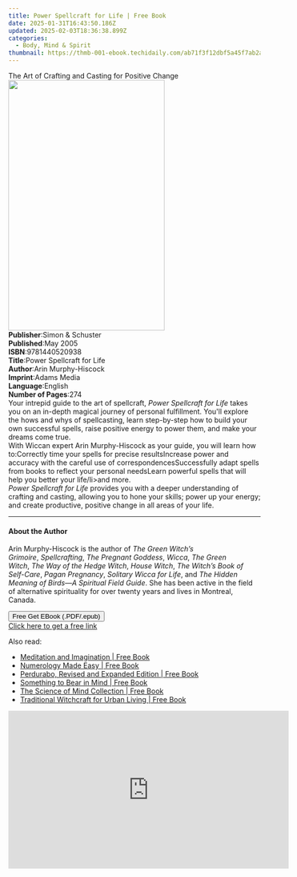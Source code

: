 ```yaml
---
title: Power Spellcraft for Life | Free Book
date: 2025-01-31T16:43:50.186Z
updated: 2025-02-03T18:36:38.899Z
categories:
  - Body, Mind & Spirit
thumbnail: https://thmb-001-ebook.techidaily.com/ab71f3f12dbf5a45f7ab2a4983c7245641b749965add11473384785dcae026db.jpg
---
```

<main id="book-container">
  <div class="flex flex-col">
    <div class="book-brief flex-1 py-6 px-4 sm:p-6 md:py-10 md:px-8">
      <!-- brief-->
      <div class="book-brief-main">
        The Art of Crafting and Casting for Positive Change
      </div>
    </div>
    <div
      class="book-meta-info flex-1 grid gap-4 col-start-1 col-end-3 row-start-1 sm:mb-6 sm:grid-cols-4 lg:gap-6 lg:col-start-2 lg:row-end-6 lg:row-span-6 lg:mb-0"
    >
      <div
        class="book-meta-info-left place-content-center mt-4 p-4 text-sm leading-6 col-start-2 col-span-2 dark:text-slate-400"
      >
        <img
          class="w-full h-500 object-cover rounded-lg sm:h-255 sm:col-span-2 lg:col-span-full"
          src="https://img-001-ebook.techidaily.com/f1702f27031c789c77c668f9a390de44ffc4cbefeb8c0314234c51a656bdc4b4.jpg"
          alt=""
          width="312"
          height="500"
        />
      </div>
      <div
        class="book-meta-info-right mt-2 col-start-1 row-start-2 col-span-3 self-center"
      >
        <!-- meta data  -->
        <div class="flex flex-col px-4 md:px-8">
          <div class="flex-1">
            <strong>Publisher</strong>:<span class="px-2"
              >Simon &amp; Schuster</span
            >
          </div>
          <div class="flex-1">
            <strong>Published</strong>:<span class="px-2">May 2005</span>
          </div>
          <div class="flex-1">
            <strong>ISBN</strong>:<span class="px-2">9781440520938</span>
          </div>
          <div class="flex-1">
            <strong>Title</strong>:<span class="px-2"
              >Power Spellcraft for Life</span
            >
          </div>
          <div class="flex-1">
            <strong>Author</strong>:<span class="px-2"
              >Arin Murphy-Hiscock</span
            >
          </div>
          <div class="flex-1">
            <strong>Imprint</strong>:<span class="px-2">Adams Media</span>
          </div>
          <div class="flex-1">
            <strong>Language</strong>:<span class="px-2">English</span>
          </div>
          <div class="flex-1">
            <strong>Number of Pages</strong>:<span class="px-2">274</span>
          </div>
        </div>
      </div>
    </div>
    <div class="book-description flex-1 py-6 px-4 sm:p-6 md:py-10 md:px-8">
      <div class="book-description-main">
        <div accordion-content="" id="description">
          Your intrepid guide to the art of spellcraft,
          <i>Power Spellcraft for Life</i> takes you on an in-depth magical
          journey of personal fulfillment. You'll explore the hows and whys of
          spellcasting, learn step-by-step how to build your own successful
          spells, raise positive energy to power them, and make your dreams come
          true.<br />With Wiccan expert Arin Murphy-Hiscock as your guide, you
          will learn how to:Correctly time your spells for precise
          resultsIncrease power and accuracy with the careful use of
          correspondencesSuccessfully adapt spells from books to reflect your
          personal needsLearn powerful spells that will help you better your
          life/li&gt;and more.<br /><i>Power Spellcraft for Life</i> provides
          you with a deeper understanding of crafting and casting, allowing you
          to hone your skills; power up your energy; and create productive,
          positive change in all areas of your life.
        </div>
      </div>
    </div>
    <div class="book-excerpts flex-1 py-6 px-4 sm:p-6 md:py-10 md:px-8">
      <!-- excerpts-->
      <div class="book-excerpts-main">
        <hr />
        <h4 class="placeholder placeholder-heading">
          <span>About the Author</span>
        </h4>
        <p>
          Arin Murphy-Hiscock is the author of&nbsp;<i
            >The Green Witch’s Grimoire</i
          >,&nbsp;<i>Spellcrafting</i>,&nbsp;<i>The Pregnant Goddess</i
          >,<i>&nbsp;Wicca</i>,&nbsp;<i>The Green Witch</i>,&nbsp;<i
            >The Way of the Hedge Witch</i
          >,&nbsp;<i>House Witch</i>,<i>&nbsp;The Witch’s Book of Self-Care</i
          >,<i>&nbsp;Pagan Pregnancy</i>,&nbsp;<i>Solitary Wicca for Life</i>,
          and&nbsp;<i>The Hidden Meaning of Birds—A Spiritual Field Guide</i>.
          She has been active in the field of alternative spirituality for over
          twenty years and lives in Montreal, Canada.
        </p>
      </div>
    </div>
    <div
      class="book-about-author flex-1 py-6 px-4 sm:p-6 md:py-10 md:px-8"
    ></div>
    <div class="book-free-get flex-1 py-6 px-4 sm:p-6 md:py-10 md:px-8">
      <button
        id="btn-free-get"
        class="bg-blue-500 hover:bg-blue-700 text-white font-bold py-2 px-4 rounded"
      >
        Free Get EBook (.PDF/.epub)
      </button>
      <div id="countdown-display" class="px-2 text-lg mt-2"></div>
      <a
        id="free-link"
        class="hidden bg-blue-500 hover:bg-blue-700 text-white font-bold py-2 px-4 rounded"
        href="https://www.ebooks.com/en-us/book/211315778/power-spellcraft-for-life/arin-murphy-hiscock/"
        target="_blank"
        >Click here to get a free link</a
      >
    </div>
    <script>
      let countdownTime = 0;
      let countdownInterval = null;
      document
        .getElementById('btn-free-get')
        .addEventListener('click', startCountdown);
      function startCountdown() {
        countdownTime = new Date().getTime() + 60000 * 3;
        countdownInterval = setInterval(updateCountdown, 1000);
        document.getElementById('btn-free-get').disabled = true;
        document
          .getElementById('btn-free-get')
          .classList.add('bg-gray-500', 'cursor-not-allowed');
      }
      function updateCountdown() {
        let currentTime = new Date().getTime();
        let timeLeft = countdownTime - currentTime;
        let secondsLeft = Math.floor(timeLeft / 1000);
        document.getElementById('countdown-display').innerHTML =
          `Remaining time: ${secondsLeft} seconds.`;
        if (secondsLeft <= 0) {
          clearInterval(countdownInterval);
          document.getElementById('btn-free-get').classList.add('hidden');
          document.getElementById('free-link').classList.remove('hidden');
          document.getElementById('countdown-display').innerHTML = '';
        }
      }
    </script>
  </div>
</main>

<ins class="adsbygoogle"
      style="display:block"
      data-ad-client="ca-pub-7571918770474297"
      data-ad-slot="8358498916"
      data-ad-format="auto"
      data-full-width-responsive="true"></ins>
    

<span class="atpl-alsoreadstyle">Also read:</span>
<div><ul>
<li><a href="https://novels-ebooks.techidaily.com/860810-9781846949715-meditation-and-imagination/"><u>Meditation and Imagination | Free Book</u></a></li>
<li><a href="https://novels-ebooks.techidaily.com/860812-9781846947186-numerology-made-easy/"><u>Numerology Made Easy | Free Book</u></a></li>
<li><a href="https://novels-ebooks.techidaily.com/860974-9781583945766-perdurabo-revised-and-expanded-edition/"><u>Perdurabo, Revised and Expanded Edition | Free Book</u></a></li>
<li><a href="https://novels-ebooks.techidaily.com/860814-9781846948206-something-to-bear-in-mind/"><u>Something to Bear in Mind | Free Book</u></a></li>
<li><a href="https://novels-ebooks.techidaily.com/861293-9781101578094-the-science-of-mind-collection/"><u>The Science of Mind Collection | Free Book</u></a></li>
<li><a href="https://novels-ebooks.techidaily.com/860815-9781846948060-traditional-witchcraft-for-urban-living/"><u>Traditional Witchcraft for Urban Living | Free Book</u></a></li>
</ul></div>

<!-- affiliate ads begin -->
<iframe width="560" height="315" src="https://www.youtube.com/embed/HSFNIAYChbA?si=4TIlsUrYmY5vP2il" title="YouTube video player" frameborder="0" allow="accelerometer; autoplay; clipboard-write; encrypted-media; gyroscope; picture-in-picture; web-share" referrerpolicy="strict-origin-when-cross-origin" allowfullscreen></iframe>
<!-- affiliate ads end -->

